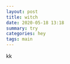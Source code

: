 ```yaml
---
layout: post
title: witch
date: 2020-05-18 13:18
summary: try
categories: hey
tags: main
---
```


kk
